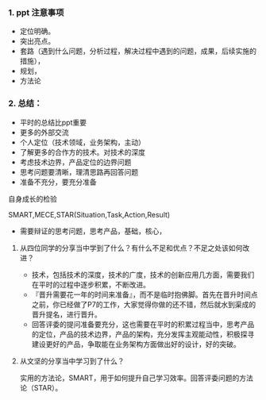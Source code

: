 ### 1. ppt 注意事项 
   * 定位明确。
   * 突出亮点。
   * 套路（遇到什么问题，分析过程，解决过程中遇到的问题，成果，后续实施的措施），
   * 规划，
   * 方法论
### 2. 总结：
* 平时的总结比ppt重要
* 更多的外部交流
* 个人定位（技术领域，业务架构，主动）
* 了解更多的合作方的技术。对技术的深度
* 考虑技术边界，产品定位的边界问题
* 思考问题要清晰，理清思路再回答问题
* 准备不充分，要充分准备

自身成长的检验

SMART,MECE,STAR(Situation,Task,Action,Result)



* 需要辩证的思考问题，思考产品，基础，核心，

1. 从四位同学的分享当中学到了什么？有什么不足和优点？不足之处该如何改进？

   * 技术，包括技术的深度，技术的广度，技术的创新应用几方面，需要我们在平时的过程中逐步积累，不断改进。
   * 『晋升需要花一年的时间来准备』，而不是临时抱佛脚。首先在晋升时间点之前，你已经做了P7的工作，大家觉得你做的还不错，然后就水到渠成的晋升提名，进行晋升。
   * 回答评委的提问准备要充分，这也需要在平时的积累过程当中，思考产品的定位，产品的技术边界，产品的架构，充分发挥主观能动性，积极探寻建设更好的产品，争取能在业务架构方面做出好的设计，好的突破。
   
2. 从文坚的分享当中学习到了什么？

    实用的方法论，SMART，用于如何提升自己学习效率。回答评委问题的方法论（STAR）。   
